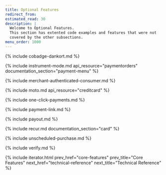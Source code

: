 ```yaml
---
title: Optional Features
redirect_from:
estimated_read: 30
description: |
  Welcome to Optional Features.
  This section has extented code examples and features that were not
  covered by the other subsections.
menu_order: 1000
---
```


{% include cobadge-dankort.md %}

{% include instrument-mode.md api_resource="paymentorders"
documentation_section="payment-menu" %}

{% include merchant-authenticated-consumer.md %}

{% include moto.md api_resource="creditcard" %}

{% include one-click-payments.md %}

{% include payment-link.md %}

{% include payout.md %}

{% include recur.md documentation_section="card" %}

{% include unscheduled-purchase.md %}

{% include verify.md %}

{% include iterator.html prev_href="core-features" prev_title="Core Features"
next_href="technical-reference" next_title="Technical Reference" %}
